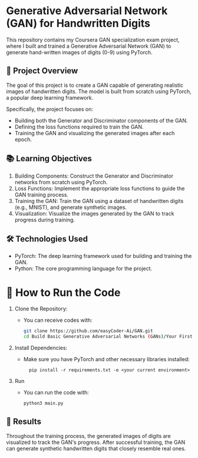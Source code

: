 # Generative Adversarial Network (GAN) for Handwritten Digits

This repository contains my Coursera GAN specialization exam project, where I built and trained a Generative Adversarial Network (GAN) to generate hand-written images of digits (0-9) using PyTorch.

## 📜 **Project Overview**
The goal of this project is to create a GAN capable of generating realistic images of handwritten digits. The model is built from scratch using PyTorch, a popular deep learning framework.

Specifically, the project focuses on:
- Building both the Generator and Discriminator components of the GAN.
- Defining the loss functions required to train the GAN.
- Training the GAN and visualizing the generated images after each epoch.

## 📚 **Learning Objectives**
1. Building Components: Construct the Generator and Discriminator networks from scratch using PyTorch.
2. Loss Functions: Implement the appropriate loss functions to guide the GAN training process.
3. Training the GAN: Train the GAN using a dataset of handwritten digits (e.g., MNIST), and generate synthetic images.
4. Visualization: Visualize the images generated by the GAN to track progress during training.

## 🛠️ **Technologies Used**
- PyTorch: The deep learning framework used for building and training the GAN.
- Python: The core programming language for the project.


# 🚀 **How to Run the Code**
1.  Clone the Repository:
    - You can receive codes with:
        ```bash
        git clone https://github.com/easyCoder-Ai/GAN.git
        cd Build Basic Generative Adversarial Networks (GANs)/Your First GAN

2. Install Dependencies:
    - Make sure you have PyTorch and other necessary libraries installed:
    
            pip install -r requirements.txt -e <your current environment>

3.  Run 

    - You can run the code with:

        ```bash
        python3 main.py

## 🎯 **Results**
 
Throughout the training process, the generated images of digits are visualized to track the GAN's progress. After successful training, the GAN can generate synthetic handwritten digits that closely resemble real ones.